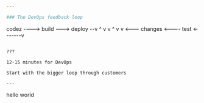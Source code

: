 ```yaml
---

### The DevOps feedback loop

```
codez ----> build ---> deploy --v
^          v                    v
^          v                    v
<--- changes <---- test <-------v
```

???

12-15 minutes for DevOps

Start with the bigger loop through customers

---
```


hello world
